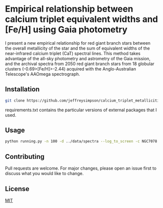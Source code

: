 # Empirical relationship between calcium triplet equivalent widths and [Fe/H]  using Gaia photometry

I present a new empirical relationship for red giant branch stars between the overall metallicity of the star and the sum of equivalent widths of the near-infrared calcium triplet (CaT) spectral lines. This method takes advantage of the all-sky photometry and astrometry of the Gaia mission, and the archival spectra from 2050 red giant branch stars from 18 globular clusters (-0.69>[Fe/H]>-2.44) acquired with the Anglo-Australian Telescope's AAOmega spectrograph.

## Installation

```bash
git clone https://github.com/jeffreysimpson/calcium_triplet_metallicities.git
```

requirements.txt contains the particular versions of external packages that I used.

## Usage

```bash
python running.py -n 100 -d ../data/spectra --log_to_screen -c NGC7078
```

## Contributing
Pull requests are welcome. For major changes, please open an issue first to discuss what you would like to change.

## License
[MIT](https://choosealicense.com/licenses/mit/)
